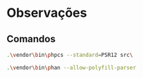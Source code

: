 # Observações

## Comandos
```sh
.\vendor\bin\phpcs --standard=PSR12 src\
```
```sh
.\vendor\bin\phan --allow-polyfill-parser
```
